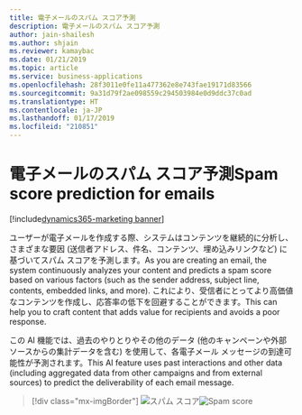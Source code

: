 ```yaml
---
title: 電子メールのスパム スコア予測
description: 電子メールのスパム スコア予測
author: jain-shailesh
ms.author: shjain
ms.reviewer: kamaybac
ms.date: 01/21/2019
ms.topic: article
ms.service: business-applications
ms.openlocfilehash: 28f3011e0fe11a477362e8e743fae19171d83566
ms.sourcegitcommit: 9a31d79f2ae098559c294503984e0d9ddc37c0ad
ms.translationtype: HT
ms.contentlocale: ja-JP
ms.lasthandoff: 01/17/2019
ms.locfileid: "210851"
---
```

# <a name="spam-score-prediction-for-emails"></a><span data-ttu-id="241bf-103">電子メールのスパム スコア予測</span><span class="sxs-lookup"><span data-stu-id="241bf-103">Spam score prediction for emails</span></span>
[!include[dynamics365-marketing banner](../includes/dynamics365-marketing.md)]


<span data-ttu-id="241bf-104">ユーザーが電子メールを作成する際、システムはコンテンツを継続的に分析し、さまざまな要因 (送信者アドレス、件名、コンテンツ、埋め込みリンクなど) に基づいてスパム スコアを予測します。</span><span class="sxs-lookup"><span data-stu-id="241bf-104">As you are creating an email, the system continuously analyzes your content and predicts a spam score based on various factors (such as the sender address, subject line, contents, embedded links, and more).</span></span> <span data-ttu-id="241bf-105">これにより、受信者にとってより高価値なコンテンツを作成し、応答率の低下を回避することができます。</span><span class="sxs-lookup"><span data-stu-id="241bf-105">This can help you to craft content that adds value for recipients and avoids a poor response.</span></span>

<span data-ttu-id="241bf-106">この AI 機能では、過去のやりとりやその他のデータ (他のキャンペーンや外部ソースからの集計データを含む) を使用して、各電子メール メッセージの到達可能性が予測されます。</span><span class="sxs-lookup"><span data-stu-id="241bf-106">This AI feature uses past interactions and other data (including aggregated data from other campaigns and from external sources) to predict the deliverability of each email message.</span></span>

> [!div class="mx-imgBorder"]
> <span data-ttu-id="241bf-107">![スパム スコア](media/spamscore.png "スパム スコア")</span><span class="sxs-lookup"><span data-stu-id="241bf-107">![Spam score](media/spamscore.png "Spam score")</span></span>
